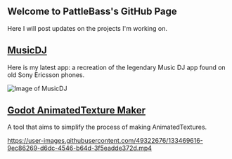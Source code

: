 ## Welcome to PattleBass's GitHub Page

Here I will post updates on the projects I'm working on.

## [MusicDJ](https://pattlebass.github.io/Music-DJ/)

Here is my latest app: a recreation of the legendary Music DJ app found on old Sony Ericsson phones.

![Image of MusicDJ](https://i.imgur.com/aUPec4l.png)

## [Godot AnimatedTexture Maker](https://pattlebass.github.io/Godot-Animated-Texture-Maker/)

A tool that aims to simplify the process of making AnimatedTextures.

https://user-images.githubusercontent.com/49322676/133469616-9ec86269-d6dc-4546-b64d-3f5eadde372d.mp4
